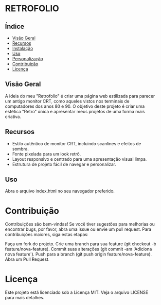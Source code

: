 # RETROFOLIO

## Índice

- [Visão Geral](#visão-geral)
- [Recursos](#recursos)
- [Instalação](#instalação)
- [Uso](#uso)
- [Personalização](#personalização)
- [Contribuição](#contribuição)
- [Licença](#licença)

## Visão Geral

A ideia do meu "Retrofolio" é criar uma página web estilizada para parecer um antigo monitor CRT, como aqueles vistos nos terminais de computadores dos anos 80 e 90. O objetivo deste projeto é criar uma estética "Retro" única e apresentar meus projetos de uma forma mais criativa.

## Recursos

- Estilo autêntico de monitor CRT, incluindo scanlines e efeitos de sombra.
- Fonte pixelada para um look retrô.
- Layout responsivo e centrado para uma apresentação visual limpa.
- Estrutura de projeto fácil de navegar e personalizar.

## Uso

Abra o arquivo index.html no seu navegador preferido.

# Contribuição

Contribuições são bem-vindas! Se você tiver sugestões para melhorias ou encontrar bugs, por favor, abra uma issue ou envie um pull request. Para contribuições maiores, siga estas etapas:

Faça um fork do projeto.
Crie uma branch para sua feature (git checkout -b feature/nova-feature).
Commit suas alterações (git commit -am 'Adiciona nova feature').
Push para a branch (git push origin feature/nova-feature).
Abra um Pull Request.

# Licença
Este projeto está licenciado sob a Licença MIT. Veja o arquivo LICENSE para mais detalhes.